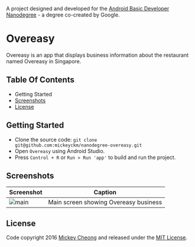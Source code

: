 
A project designed and developed for the [Android Basic Developer Nanodegree](https://www.udacity.com/course/android-basics-nanodegree-by-google--nd803) - a degree co-created by Google.


# Overeasy

Overeasy is an app that displays business information about the restaurant named Overeasy in Singapore.


## Table Of Contents

- Getting Started
- [Screenshots](#screenshots)
- [License](#license)


## Getting Started

- Clone the source code: `git clone git@github.com:mickeyckm/nanodegree-overeasy.git`
- Open `Overeasy` using Android Studio.
- Press `Control + R` or `Run > Run 'app'` to build and run the project.


## Screenshots

Screenshot | Caption
---------- | -----------
![main](https://raw.github.com/mickeyckm/nanodegree-overeasy/master/screenshots/main.jpg) | Main screen showing Overeasy business


## License

Code copyright 2016 [Mickey Cheong](https://cheo.ng) and released under the [MIT License](https://github.com/mickeyckm/nanodegree-overeasy/blob/master/LICENSE).